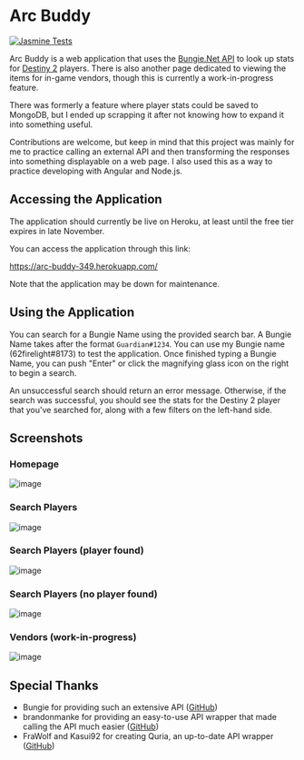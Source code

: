 # Arc Buddy
[![Jasmine Tests](https://github.com/62firelight/ArcBuddy-349/actions/workflows/main.yml/badge.svg)](https://github.com/62firelight/ArcBuddy-349/actions/workflows/main.yml)

Arc Buddy is a web application that uses the [Bungie.Net API](https://bungie-net.github.io/) to look up stats for [Destiny 2](https://store.steampowered.com/app/1085660/Destiny_2/) players. There is also another page dedicated to viewing the items for in-game vendors, though this is currently a work-in-progress feature.

There was formerly a feature where player stats could be saved to MongoDB, but I ended up scrapping it after not knowing how to expand it into something useful. 

Contributions are welcome, but keep in mind that this project was mainly for me to practice calling an external API and then transforming the responses into something displayable on a web page. I also used this as a way to practice developing with Angular and Node.js. 

## Accessing the Application
The application should currently be live on Heroku, at least until the free tier expires in late November.

You can access the application through this link:

https://arc-buddy-349.herokuapp.com/

Note that the application may be down for maintenance.

## Using the Application

You can search for a Bungie Name using the provided search bar. A Bungie Name takes after the format `Guardian#1234`. You can use my Bungie name (62firelight#8173) to test the application. Once finished typing a Bungie Name, you can push "Enter" or click the magnifying glass icon on the right to begin a search. 

An unsuccessful search should return an error message. Otherwise, if the search was successful, you should see the stats for the Destiny 2 player that you've searched for, along with a few filters on the left-hand side.

## Screenshots

### Homepage

![image](https://user-images.githubusercontent.com/54054879/189047757-36e7ae32-7ce2-4254-b781-02696c6ba30c.png)

### Search Players

![image](https://user-images.githubusercontent.com/54054879/189047912-bfc64b9f-fffe-49c6-9df5-289b4033ea76.png)

### Search Players (player found)

![image](https://user-images.githubusercontent.com/54054879/189048005-ad9927bf-ab69-4633-bed8-7eda05f56925.png)

### Search Players (no player found)

![image](https://user-images.githubusercontent.com/54054879/189048080-f986e690-1371-4117-a0b6-a0a2d179c7b5.png)

### Vendors (work-in-progress)

![image](https://user-images.githubusercontent.com/54054879/189048214-ffbea16c-fb3a-443c-beb8-5b40471e4d92.png)

## Special Thanks

* Bungie for providing such an extensive API ([GitHub](https://github.com/Bungie-net/api))
* brandonmanke for providing an easy-to-use API wrapper that made calling the API much easier ([GitHub](https://github.com/brandonmanke/node-destiny-2))
* FraWolf and Kasui92 for creating Quria, an up-to-date API wrapper ([GitHub](https://github.com/FraWolf/quria))
